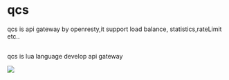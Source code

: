 # qcs
qcs is api gateway by openresty,it support load balance, statistics,rateLimit etc..

##
qcs is lua language develop api gateway


![](https://github.com/falcom520/qcs/blob/master/doc/qcs-01.png)
